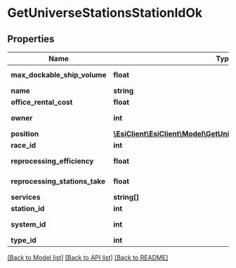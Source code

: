 # GetUniverseStationsStationIdOk

## Properties
Name | Type | Description | Notes
------------ | ------------- | ------------- | -------------
**max_dockable_ship_volume** | **float** | max_dockable_ship_volume number | 
**name** | **string** | name string | 
**office_rental_cost** | **float** | office_rental_cost number | 
**owner** | **int** | ID of the corporation that controls this station | [optional] 
**position** | [**\EsiClient\EsiClient\Model\GetUniverseStationsStationIdPosition**](GetUniverseStationsStationIdPosition.md) |  | 
**race_id** | **int** | race_id integer | [optional] 
**reprocessing_efficiency** | **float** | reprocessing_efficiency number | 
**reprocessing_stations_take** | **float** | reprocessing_stations_take number | 
**services** | **string[]** | services array | 
**station_id** | **int** | station_id integer | 
**system_id** | **int** | The solar system this station is in | 
**type_id** | **int** | type_id integer | 

[[Back to Model list]](../README.md#documentation-for-models) [[Back to API list]](../README.md#documentation-for-api-endpoints) [[Back to README]](../README.md)


